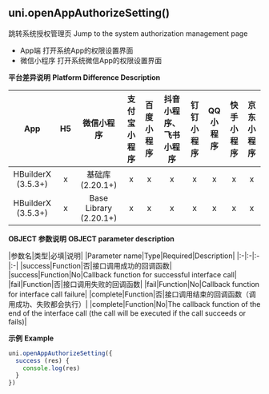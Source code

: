 ## uni.openAppAuthorizeSetting()
跳转系统授权管理页
Jump to the system authorization management page

- App端
    打开系统App的权限设置界面
- 微信小程序
    打开系统微信App的权限设置界面

**平台差异说明**
**Platform Difference Description**

|App|H5|微信小程序|支付宝小程序|百度小程序|抖音小程序、飞书小程序|钉钉小程序|QQ小程序|快手小程序|京东小程序|
|:-:|:-:|:-:|:-:|:-:|:-:|:-:|:-:|:-:|:-:|
|HBuilderX (3.5.3+)|x|基础库 (2.20.1+)|x|x|x|x|x|x|x|
|HBuilderX (3.5.3+)|x|Base Library (2.20.1+)|x|x|x|x|x|x|x|

<!-- UNIAPPAPIJSON.openAppAuthorizeSetting.compatibility -->

**OBJECT 参数说明**
**OBJECT parameter description**

|参数名|类型|必填|说明|
|Parameter name|Type|Required|Description|
|:-|:-|:-|:-|
|success|Function|否|接口调用成功的回调函数|
|success|Function|No|Callback function for successful interface call|
|fail|Function|否|接口调用失败的回调函数|
|fail|Function|No|Callback function for interface call failure|
|complete|Function|否|接口调用结束的回调函数（调用成功、失败都会执行）|
|complete|Function|No|The callback function of the end of the interface call (the call will be executed if the call succeeds or fails)|

**示例**
**Example**

```javascript
uni.openAppAuthorizeSetting({
  success (res) {
    console.log(res)
  }
})
```
